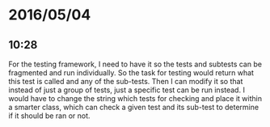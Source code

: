 # 2016/05/04

## 10:28

For the testing framework, I need to have it so the tests and subtests can
be fragmented and run individually. So the task for testing would return what
this test is called and any of the sub-tests. Then I can modify it so that
instead of just a group of tests, just a specific test can be run instead.
I would have to change the string which tests for checking and place it within
a smarter class, which can check a given test and its sub-test to determine if
it should be ran or not.

